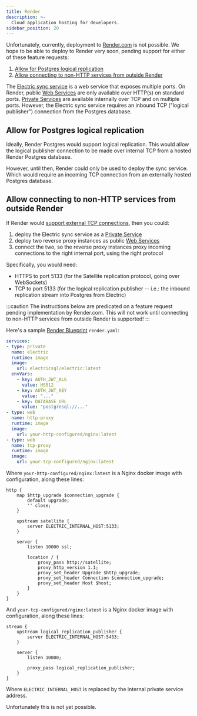 ```yaml
---
title: Render
description: >-
  Cloud application hosting for developers.
sidebar_position: 20
---
```


Unfortunately, currently, deployment to [Render.com](https://render.com) is not possible. We hope to be able to deploy to Render very soon, pending support for either of these feature requests:

1. [Allow for Postgres logical replication](https://feedback.render.com/features/p/allow-for-postgres-logical-replication)
2. [Allow connecting to non-HTTP services from outside Render](https://feedback.render.com/features/p/allow-connecting-to-non-http-services-from-outside-render)

The [Electric sync service](../../api/service.md) is a web service that exposes multiple ports. On Render, public [Web Services](https://render.com/docs/web-services) are only available over HTTP(s) on standard ports. [Private Services](https://render.com/docs/private-services) are available internally over TCP and on multiple ports. However, the Electric sync service requires an inbound TCP ("logical publisher") connection from the Postgres database.

## Allow for Postgres logical replication

Ideally, Render Postgres would support logical replication. This would allow the logical publisher connection to be made over internal TCP from a hosted Render Postgres database.

However, until then, Render could only be used to deploy the sync service. Which would require an incoming TCP connection from an externally hosted Postgres database.

## Allow connecting to non-HTTP services from outside Render

If Render would [support external TCP connections](https://feedback.render.com/features/p/allow-connecting-to-non-http-services-from-outside-render), then you could:

1. deploy the Electric sync service as a [Private Service](https://render.com/docs/private-services)
2. deploy two reverse proxy instances as public [Web Services](https://render.com/docs/web-services)
3. connect the two, so the reverse proxy instances proxy incoming connections to the right internal port, using the right protocol

Specifically, you would need:

- HTTPS to port 5133 (for the Satellite replication protocol, going over WebSockets)
- TCP to port 5133 (for the logical replication publisher -- i.e.: the inbound replication stream into Postgres from Electric)

:::caution
The instructions below are predicated on a feature request pending implementation by Render.com. This will not work until connecting to non-HTTP services from outside Render is supported!
:::

Here's a sample [Render Blueprint](https://render.com/docs/blueprint-spec) `render.yaml`:

```yaml
services:
- type: private
  name: electric
  runtime: image
  image:
    url: electricsql/electric:latest
  envVars:
    - key: AUTH_JWT_ALG
      value: HS512
    - key: AUTH_JWT_KEY
      value: "..."
    - key: DATABASE_URL
      value: "postgresql://..."
- type: web
  name: http-proxy
  runtime: image
  image:
    url: your-http-configured/nginx:latest
- type: web
  name: tcp-proxy
  runtime: image
  image:
    url: your-tcp-configured/nginx:latest
```

Where `your-http-configured/nginx:latest` is a Nginx docker image with configuration, along these lines:

```nginx
http {
    map $http_upgrade $connection_upgrade {
        default upgrade;
        '' close;
    }

    upstream satellite {
        server ELECTRIC_INTERNAL_HOST:5133;
    }

    server {
        listen 10000 ssl;

        location / {
            proxy_pass http://satellite;
            proxy_http_version 1.1;
            proxy_set_header Upgrade $http_upgrade;
            proxy_set_header Connection $connection_upgrade;
            proxy_set_header Host $host;
        }
    }
}
```

And `your-tcp-configured/nginx:latest` is a Nginx docker image with configuration, along these lines:

```nginx
stream {
    upstream logical_replication_publisher {
        server ELECTRIC_INTERNAL_HOST:5433;
    }

    server {
        listen 10000;

        proxy_pass logical_replication_publisher;
    }
}
```

Where `ELECTRIC_INTERNAL_HOST` is replaced by the internal private service address.

Unfortunately this is not yet possible.
